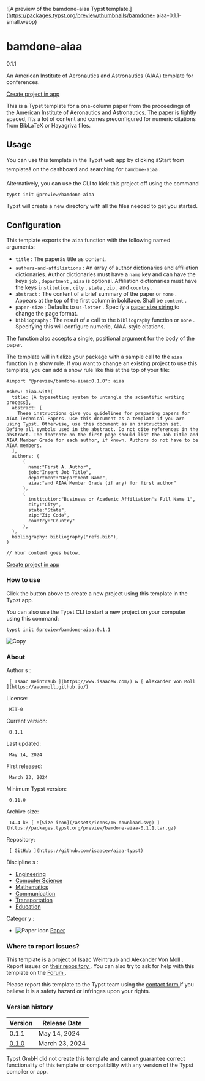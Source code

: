 ![A preview of the bamdone-aiaa Typst
template.](https://packages.typst.org/preview/thumbnails/bamdone-
aiaa-0.1.1-small.webp)

#  bamdone-aiaa

0.1.1

An American Institute of Aeronautics and Astronautics (AIAA) template for
conferences.

[ Create project in app ](/app?template=bamdone-aiaa&version=0.1.1)

This is a Typst template for a one-column paper from the proceedings of the
American Institute of Aeronautics and Astronautics. The paper is tightly
spaced, fits a lot of content and comes preconfigured for numeric citations
from BibLaTeX or Hayagriva files.

##  Usage

You can use this template in the Typst web app by clicking âStart from
templateâ on the dashboard and searching for ` bamdone-aiaa ` .

Alternatively, you can use the CLI to kick this project off using the command

    
    
    typst init @preview/bamdone-aiaa
    

Typst will create a new directory with all the files needed to get you
started.

##  Configuration

This template exports the ` aiaa ` function with the following named
arguments:

  * ` title ` : The paperâs title as content. 
  * ` authors-and-affiliations ` : An array of author dictionaries and affiliation dictionaries. Author dictionaries must have a ` name ` key and can have the keys ` job ` , ` department ` , ` aiaa ` is optional. Affiliation dictionaries must have the keys ` institution ` , ` city ` , ` state ` , ` zip ` , and ` country ` . 
  * ` abstract ` : The content of a brief summary of the paper or ` none ` . Appears at the top of the first column in boldface. Shall be ` content ` . 
  * ` paper-size ` : Defaults to ` us-letter ` . Specify a [ paper size string ](https://typst.app/docs/reference/layout/page/#parameters-paper) to change the page format. 
  * ` bibliography ` : The result of a call to the ` bibliography ` function or ` none ` . Specifying this will configure numeric, AIAA-style citations. 

The function also accepts a single, positional argument for the body of the
paper.

The template will initialize your package with a sample call to the ` aiaa `
function in a show rule. If you want to change an existing project to use this
template, you can add a show rule like this at the top of your file:

    
    
    #import "@preview/bamdone-aiaa:0.1.0": aiaa
    
    #show: aiaa.with(
      title: [A typesetting system to untangle the scientific writing process],
      abstract: [
        These instructions give you guidelines for preparing papers for AIAA Technical Papers. Use this document as a template if you are using Typst. Otherwise, use this document as an instruction set. Define all symbols used in the abstract. Do not cite references in the abstract. The footnote on the first page should list the Job Title and AIAA Member Grade for each author, if known. Authors do not have to be AIAA members.
      ],
      authors: (
          (
            name:"First A. Author",
            job:"Insert Job Title",
            department:"Department Name",
            aiaa:"and AIAA Member Grade (if any) for first author"
          ),
          (
            institution:"Business or Academic Affiliation's Full Name 1",
            city:"City",
            state:"State",
            zip:"Zip Code",
            country:"Country"
          ),
      ),
      bibliography: bibliography("refs.bib"),
    )
    
    // Your content goes below.
    

[ Create project in app ](/app?template=bamdone-aiaa&version=0.1.1)

###  How to use

Click the button above to create a new project using this template in the
Typst app.

You can also use the Typst CLI to start a new project on your computer using
this command:

    
    
    typst init @preview/bamdone-aiaa:0.1.1

![Copy](/assets/icons/16-copy.svg)

###  About

Author  s  :

     [ Isaac Weintraub ](https://www.isaacew.com/) & [ Alexander Von Moll ](https://avonmoll.github.io/)
License:

     MIT-0 
Current version:

     0.1.1 
Last updated:

     May 14, 2024 
First released:

     March 23, 2024 
Minimum Typst version:

     0.11.0 
Archive size:

     14.4 kB [ ![Size icon](/assets/icons/16-download.svg) ](https://packages.typst.org/preview/bamdone-aiaa-0.1.1.tar.gz)
Repository:

     [ GitHub ](https://github.com/isaacew/aiaa-typst)
Discipline  s  :

    

  * [ Engineering ](https://typst.app/universe/search/?discipline=engineering)
  * [ Computer Science ](https://typst.app/universe/search/?discipline=computer-science)
  * [ Mathematics ](https://typst.app/universe/search/?discipline=mathematics)
  * [ Communication ](https://typst.app/universe/search/?discipline=communication)
  * [ Transportation ](https://typst.app/universe/search/?discipline=transportation)
  * [ Education ](https://typst.app/universe/search/?discipline=education)

Categor  y  :

    

  * ![Paper icon](/assets/icons/16-atom.svg) [ Paper ](https://typst.app/universe/search/?category=paper)

###  Where to report issues?

This  template  is a project of  Isaac Weintraub and Alexander Von Moll  .
Report issues on  [ their repository ](https://github.com/isaacew/aiaa-typst)
.  You can also try to ask for help with this  template  on the  [ Forum
](https://forum.typst.app) .

Please report this  template  to the Typst team using the  [ contact form
](https://typst.app/contact) if you believe it is a safety hazard or infringes
upon your rights.

###  Version history

Version  |  Release Date   
---|---  
0.1.1  |  May 14, 2024   
[ 0.1.0 ](https://typst.app/universe/package/bamdone-aiaa/0.1.0/) |  March 23, 2024   
  
Typst GmbH did not create this  template  and cannot guarantee correct
functionality of this  template  or compatibility with any version of the
Typst compiler or app.

